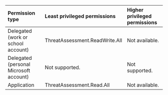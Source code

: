 |Permission type|Least privileged permissions|Higher privileged permissions|
|:---|:---|:---|
|Delegated (work or school account)|ThreatAssessment.ReadWrite.All|Not available.|
|Delegated (personal Microsoft account)|Not supported.|Not supported.|
|Application|ThreatAssessment.Read.All|Not available.|
